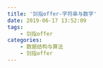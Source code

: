 ```yaml
---
title: '剑指offer-字符串与数字'
date: 2019-06-17 13:52:09
tags:
	- 剑指offer
categories: 
	- 数据结构与算法
	- 剑指offer
---
```


